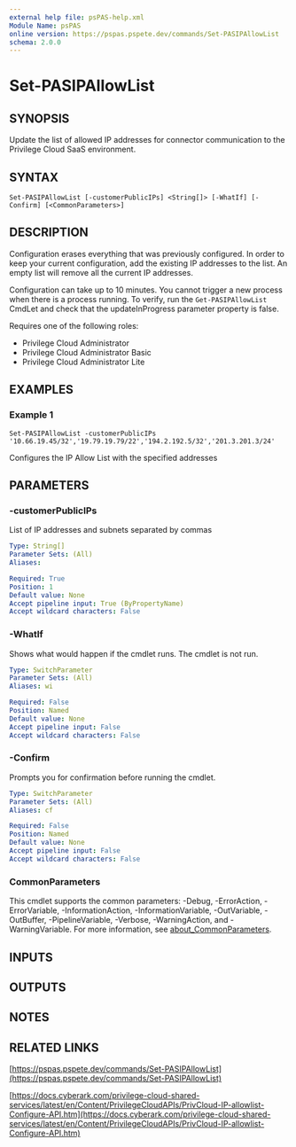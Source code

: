 ```yaml
---
external help file: psPAS-help.xml
Module Name: psPAS
online version: https://pspas.pspete.dev/commands/Set-PASIPAllowList
schema: 2.0.0
---
```


# Set-PASIPAllowList

## SYNOPSIS
Update the list of allowed IP addresses for connector communication to the Privilege Cloud SaaS environment.

## SYNTAX

```
Set-PASIPAllowList [-customerPublicIPs] <String[]> [-WhatIf] [-Confirm] [<CommonParameters>]
```

## DESCRIPTION
Configuration erases everything that was previously configured. In order to keep your current configuration, add the existing IP addresses to the list. An empty list will remove all the current IP addresses.

Configuration can take up to 10 minutes. You cannot trigger a new process when there is a process running. To verify, run the `Get-PASIPAllowList` CmdLet and check that the updateInProgress parameter property is false.

Requires one of the following roles:
- Privilege Cloud Administrator
- Privilege Cloud Administrator Basic
- Privilege Cloud Administrator Lite

## EXAMPLES

### Example 1
```
Set-PASIPAllowList -customerPublicIPs '10.66.19.45/32','19.79.19.79/22','194.2.192.5/32','201.3.201.3/24'
```

Configures the IP Allow List with the specified addresses

## PARAMETERS

### -customerPublicIPs
List of IP addresses and subnets separated by commas

```yaml
Type: String[]
Parameter Sets: (All)
Aliases:

Required: True
Position: 1
Default value: None
Accept pipeline input: True (ByPropertyName)
Accept wildcard characters: False
```

### -WhatIf
Shows what would happen if the cmdlet runs.
The cmdlet is not run.

```yaml
Type: SwitchParameter
Parameter Sets: (All)
Aliases: wi

Required: False
Position: Named
Default value: None
Accept pipeline input: False
Accept wildcard characters: False
```

### -Confirm
Prompts you for confirmation before running the cmdlet.

```yaml
Type: SwitchParameter
Parameter Sets: (All)
Aliases: cf

Required: False
Position: Named
Default value: None
Accept pipeline input: False
Accept wildcard characters: False
```

### CommonParameters
This cmdlet supports the common parameters: -Debug, -ErrorAction, -ErrorVariable, -InformationAction, -InformationVariable, -OutVariable, -OutBuffer, -PipelineVariable, -Verbose, -WarningAction, and -WarningVariable. For more information, see [about_CommonParameters](http://go.microsoft.com/fwlink/?LinkID=113216).

## INPUTS

## OUTPUTS

## NOTES

## RELATED LINKS

[https://pspas.pspete.dev/commands/Set-PASIPAllowList](https://pspas.pspete.dev/commands/Set-PASIPAllowList)

[https://docs.cyberark.com/privilege-cloud-shared-services/latest/en/Content/PrivilegeCloudAPIs/PrivCloud-IP-allowlist-Configure-API.htm](https://docs.cyberark.com/privilege-cloud-shared-services/latest/en/Content/PrivilegeCloudAPIs/PrivCloud-IP-allowlist-Configure-API.htm)
